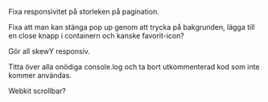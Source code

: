 
Fixa responsivitet på storleken på pagination.

Fixa att man kan stänga pop up genom att trycka på bakgrunden, lägga till en close knapp i containern och kanske favorit-icon?

Gör all skewY responsiv.

Titta över alla onödiga console.log och ta bort utkommenterad kod som inte kommer användas.

Webkit scrollbar?